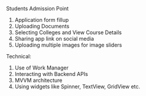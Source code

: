Students Admission Point

1. Application form fillup
2. Uploading Documents
3. Selecting Colleges and View Course Details
4. Sharing app link on social media
5. Uploading multiple images for image sliders
   

Technical: 
1. Use of Work Manager
2. Interacting with Backend APIs
3. MVVM architecture
4. Using widgets like Spinner, TextView, GridView etc.
